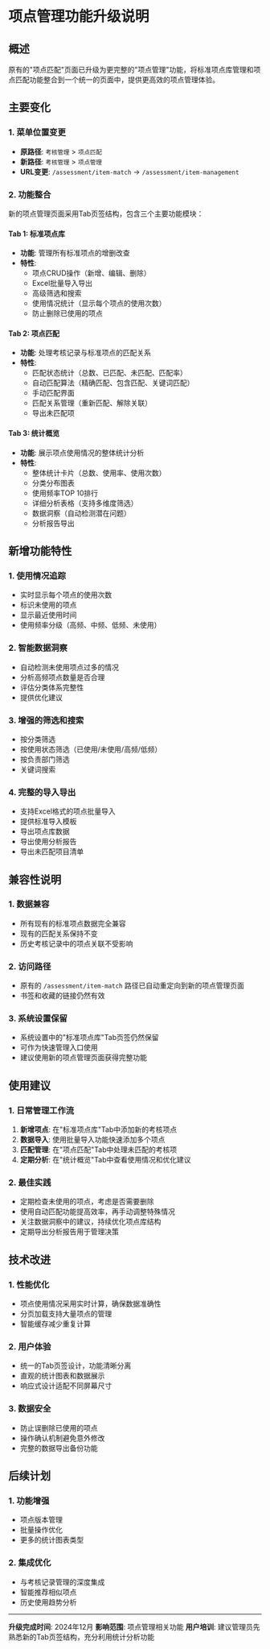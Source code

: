 # 项点管理功能升级说明

## 概述

原有的"项点匹配"页面已升级为更完整的"项点管理"功能，将标准项点库管理和项点匹配功能整合到一个统一的页面中，提供更高效的项点管理体验。

## 主要变化

### 1. 菜单位置变更
- **原路径**: `考核管理` > `项点匹配`
- **新路径**: `考核管理` > `项点管理`
- **URL变更**: `/assessment/item-match` → `/assessment/item-management`

### 2. 功能整合

新的项点管理页面采用Tab页签结构，包含三个主要功能模块：

#### Tab 1: 标准项点库
- **功能**: 管理所有标准项点的增删改查
- **特性**:
  - 项点CRUD操作（新增、编辑、删除）
  - Excel批量导入导出
  - 高级筛选和搜索
  - 使用情况统计（显示每个项点的使用次数）
  - 防止删除已使用的项点

#### Tab 2: 项点匹配
- **功能**: 处理考核记录与标准项点的匹配关系
- **特性**:
  - 匹配状态统计（总数、已匹配、未匹配、匹配率）
  - 自动匹配算法（精确匹配、包含匹配、关键词匹配）
  - 手动匹配界面
  - 匹配关系管理（重新匹配、解除关联）
  - 导出未匹配项

#### Tab 3: 统计概览
- **功能**: 展示项点使用情况的整体统计分析
- **特性**:
  - 整体统计卡片（总数、使用率、使用次数）
  - 分类分布图表
  - 使用频率TOP 10排行
  - 详细分析表格（支持多维度筛选）
  - 数据洞察（自动检测潜在问题）
  - 分析报告导出

## 新增功能特性

### 1. 使用情况追踪
- 实时显示每个项点的使用次数
- 标识未使用的项点
- 显示最近使用时间
- 使用频率分级（高频、中频、低频、未使用）

### 2. 智能数据洞察
- 自动检测未使用项点过多的情况
- 分析高频项点数量是否合理
- 评估分类体系完整性
- 提供优化建议

### 3. 增强的筛选和搜索
- 按分类筛选
- 按使用状态筛选（已使用/未使用/高频/低频）
- 按负责部门筛选
- 关键词搜索

### 4. 完整的导入导出
- 支持Excel格式的项点批量导入
- 提供标准导入模板
- 导出项点库数据
- 导出使用分析报告
- 导出未匹配项目清单

## 兼容性说明

### 1. 数据兼容
- 所有现有的标准项点数据完全兼容
- 现有的匹配关系保持不变
- 历史考核记录中的项点关联不受影响

### 2. 访问路径
- 原有的 `/assessment/item-match` 路径已自动重定向到新的项点管理页面
- 书签和收藏的链接仍然有效

### 3. 系统设置保留
- 系统设置中的"标准项点库"Tab页签仍然保留
- 可作为快速管理入口使用
- 建议使用新的项点管理页面获得完整功能

## 使用建议

### 1. 日常管理工作流
1. **新增项点**: 在"标准项点库"Tab中添加新的考核项点
2. **数据导入**: 使用批量导入功能快速添加多个项点
3. **匹配管理**: 在"项点匹配"Tab中处理未匹配的考核项
4. **定期分析**: 在"统计概览"Tab中查看使用情况和优化建议

### 2. 最佳实践
- 定期检查未使用的项点，考虑是否需要删除
- 使用自动匹配功能提高效率，再手动调整特殊情况
- 关注数据洞察中的建议，持续优化项点库结构
- 定期导出分析报告用于管理决策

## 技术改进

### 1. 性能优化
- 项点使用情况采用实时计算，确保数据准确性
- 分页加载支持大量项点的管理
- 智能缓存减少重复计算

### 2. 用户体验
- 统一的Tab页签设计，功能清晰分离
- 直观的统计图表和数据展示
- 响应式设计适配不同屏幕尺寸

### 3. 数据安全
- 防止误删除已使用的项点
- 操作确认机制避免意外修改
- 完整的数据导出备份功能

## 后续计划

### 1. 功能增强
- 项点版本管理
- 批量操作优化
- 更多的统计图表类型

### 2. 集成优化
- 与考核记录管理的深度集成
- 智能推荐相似项点
- 历史使用趋势分析

---

**升级完成时间**: 2024年12月
**影响范围**: 项点管理相关功能
**用户培训**: 建议管理员先熟悉新的Tab页签结构，充分利用统计分析功能 